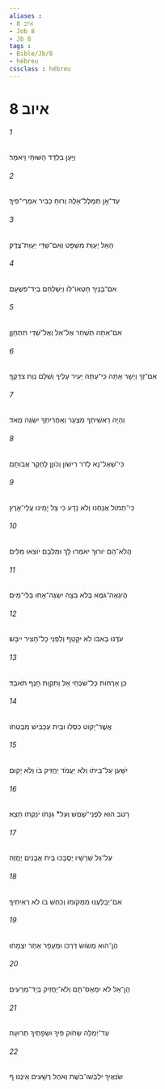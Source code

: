 ```yaml
---
aliases : 
- איוב 8
- Job 8
- Jb 8
tags : 
- Bible/Jb/8
- hébreu
cssclass : hébreu
---
```


# איוב 8

###### 1
וַיַּעַן בִּלְדַּד הַשּׁוּחִי וַיֹאמַר׃
###### 2
עַד־אָן תְּמַלֶּל־אֵלֶּה וְרוּחַ כַּבִּיר אִמְרֵי־פִיךָ׃
###### 3
הַאֵל יְעַוֵּת מִשְׁפָּט וְאִם־שַׁדַּי יְעַוֵּת־צֶדֶק׃
###### 4
אִם־בָּנֶיךָ חָטְאוּ־לֹו וַיְשַׁלְּחֵם בְּיַד־פִּשְׁעָם׃
###### 5
אִם־אַתָּה תְּשַׁחֵר אֶל־אֵל וְאֶל־שַׁדַּי תִּתְחַןָּן׃
###### 6
אִם־זַךְ וְיָשָׁר אָתָּה כִּי־עַתָּה יָעִיר עָלֶיךָ וְשִׁלַּם נְוַת צִדְקֶךָ׃
###### 7
וְהָיָה רֵאשִׁיתְךָ מִצְעָר וְאַחֲרִיתְךָ יִשְׂגֶּה מְאֹד׃
###### 8
כִּי־שְׁאַל־נָא לְדֹר רִישֹׁון וְכֹוןֵן לְחֵקֶר אֲבֹותָם׃
###### 9
כִּי־תְמֹול אֲנַחְנוּ וְלֹא נֵדָע כִּי צֵל יָמֵינוּ עֲלֵי־אָרֶץ׃
###### 10
הֲלֹא־הֵם יֹורוּךָ יֹאמְרוּ לָךְ וּמִלִּבָּם יֹוצִאוּ מִלִּים׃
###### 11
הֲיִגְאֶה־גֹּמֶא בְּלֹא בִצָּה יִשְׂגֶּה־אָחוּ בְלִי־מָיִם׃
###### 12
עֹדֶנּוּ בְאִבֹּו לֹא יִקָּטֵף וְלִפְנֵי כָל־חָצִיר יִיבָשׁ׃
###### 13
כֵּן אָרְחֹות כָּל־שֹׁכְחֵי אֵל וְתִקְוַת חָנֵף תֹּאבֵד׃
###### 14
אֲשֶׁר־יָקֹוט כִּסְלֹו וּבֵית עַכָּבִישׁ מִבְטַחֹו׃
###### 15
יִשָּׁעֵן עַל־בֵּיתֹו וְלֹא יַעֲמֹד יַחֲזִיק בֹּו וְלֹא יָקוּם׃
###### 16
רָטֹב הוּא לִפְנֵי־שָׁמֶשׁ וְעַל* גַּנָּתֹו יֹנַקְתֹּו תֵצֵא׃
###### 17
עַל־גַּל שָׁרָשָׁיו יְסֻבָּכוּ בֵּית אֲבָנִים יֶחֱזֶה׃
###### 18
אִם־יְבַלְּעֶנּוּ מִמְּקֹומֹו וְכִחֶשׁ בֹּו לֹא רְאִיתִיךָ׃
###### 19
הֶן־הוּא מְשֹׂושׂ דַּרְכֹּו וּמֵעָפָר אַחֵר יִצְמָחוּ׃
###### 20
הֶן־אֵל לֹא יִמְאַס־תָּם וְלֹא־יַחֲזִיק בְּיַד־מְרֵעִים׃
###### 21
עַד־יְמַלֵּה שְׂחֹוק פִּיךָ וּשְׂפָתֶיךָ תְרוּעָה׃
###### 22
שֹׂנְאֶיךָ יִלְבְּשׁוּ־בֹשֶׁת וְאֹהֶל רְשָׁעִים אֵינֶנּוּ׃ ף
